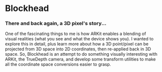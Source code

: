 <app icon>

# Blockhead
### There and back again, a 3D pixel's story...

One of the fascinating things to me is how ARKit enables a blending of visual realities (what you see and what the device shows you). I wanted to explore this in detail, plus learn more about how a 3D point/pixel can be projected from 3D space into 2D coordinates, then re-applied back in 3D space. So, Blockhead is an attempt to do something visually interesting with ARKit, the TrueDepth camera, and develop some transform utilities to make all the coordinate space conversions easier to grasp.

<animated gif>
